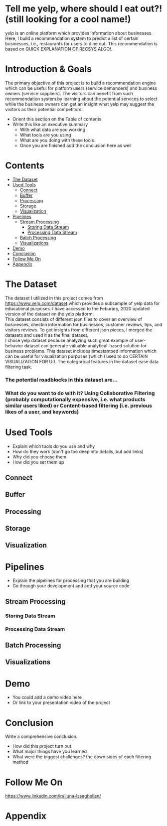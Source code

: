 # Tell me yelp, where should I eat out?!(still looking for a cool name!)
yelp is an online platform which provides information about businesses. Here, I build a recommendation system to predict a list of certain businesses, i.e., restaurants for users to dine out. This recommendation is based on QUICK EXPLANATION OF RECSYS ALGO!.


# Introduction & Goals
The primary objective of this project is to build a recommendation engine which can be useful for platform users (service demanders) and business owners (service suppliers). The visitors can benefit from such recommendation system by learning about the potential services to select while the business owners can get an insight what yelp may suggest the visitors as their potential competitors.  


- Orient this section on the Table of contents
- Write this like an executive summary
  - With what data are you working
  - What tools are you using
  - What are you doing with these tools
  - Once you are finished add the conclusion here as well

# Contents

- [The Dataset](#the-data-set)
- [Used Tools](#used-tools)
  - [Connect](#connect)
  - [Buffer](#buffer)
  - [Processing](#processing)
  - [Storage](#storage)
  - [Visualization](#visualization)
- [Pipelines](#pipelines)
  - [Stream Processing](#stream-processing)
    - [Storing Data Stream](#storing-data-stream)
    - [Processing Data Stream](#processing-data-stream)
  - [Batch Processing](#batch-processing)
  - [Visualizations](#visualizations)
- [Demo](#demo)
- [Conclusion](#conclusion)
- [Follow Me On](#follow-me-on)
- [Appendix](#appendix)


# The Dataset
The dataset I utilized in this project comes from https://www.yelp.com/dataset which provides a subsample of yelp data for educational purposes. I have accessed to the Feburary, 2020 updated version of the dataset on the yelp platform. <br>
This dataset consists of different json files to cover an overview of businesses, checkin information for businesses, customer reviews, tips, and visitors reviews. To get insights from different json pieces, I merged the datasets and used it as the final dataset.<br>
I chose yelp dataset because analyzing such great example of user-behavior dataset can generate valuable analytical-based solution for business problems. This dataset includes timestamped information which can be useful for visualization purposes (which I used to do CERTAIN VISUALIZATION FOR UI). The categorical features in the dataset ease data filtering task.
### The potential roadblocks in this dataset are... 
### What do you want to do with it? Using Collaborative Filtering (probably computationally expensive, i.e. what products similar users liked) or Content-based filtering (i.e. previous likes of a user, and keywords)



# Used Tools
- Explain which tools do you use and why
- How do they work (don't go too deep into details, but add links)
- Why did you choose them
- How did you set them up

## Connect
## Buffer
## Processing
## Storage
## Visualization

# Pipelines
- Explain the pipelines for processing that you are building
- Go through your development and add your source code

## Stream Processing
### Storing Data Stream
### Processing Data Stream
## Batch Processing
## Visualizations

# Demo
- You could add a demo video here
- Or link to your presentation video of the project

# Conclusion
Write a comprehensive conclusion.
- How did this project turn out
- What major things have you learned
- What were the biggest challenges? the down sides of each filtering method

# Follow Me On
https://www.linkedin.com/in/liuna-issagholian/

# Appendix

